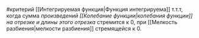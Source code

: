 #критерий 
[[Интегрируемая функция|Функция интегрируема]] т.т.т, когда сумма *произведений [[Колебание функции|колебания функции]] на отрезке и длины этого отрезка* стремится к 0, при [[Мелкость разбиения|мелкости разбиения]] стремящейся к 0. 